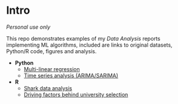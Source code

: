 # Intro
*Personal use only*  

This repo demonstrates examples of my *Data Analysis* reports implementing ML algorithms, included are links to original datasets, Python/R code, figures and analysis. 

- **Python**
  - [Multi-linear regression](https://github.com/yhuuc/data_analysis/blob/main/python/insurance%20%26%20house%20(multilinear%20regression).ipynb)
  - [Time series analysis (ARIMA/SARIMA)](https://github.com/yhuuc/data_analysis/blob/main/python/Time%20series%20(CO2%20emission).ipynb)
- **R**
  - [Shark data analysis](https://github.com/yhuuc/data_analysis/blob/main/R/shark-sighting-data-analysis.knit.md)
  - [Driving factors behind university selection](https://github.com/yhuuc/data_analysis/blob/main/R/Driving-Factors-behind-University-Selection.md)
